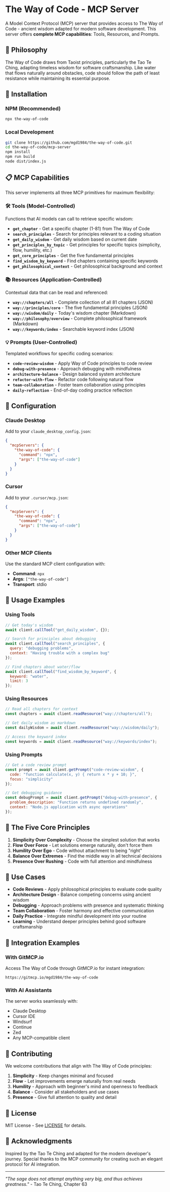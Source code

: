 # The Way of Code - MCP Server

A Model Context Protocol (MCP) server that provides access to The Way of Code - ancient wisdom adapted for modern software development. This server offers **complete MCP capabilities**: Tools, Resources, and Prompts.

## 🌊 Philosophy

The Way of Code draws from Taoist principles, particularly the Tao Te Ching, adapting timeless wisdom for software craftsmanship. Like water that flows naturally around obstacles, code should follow the path of least resistance while maintaining its essential purpose.

## 🚀 Installation

### NPM (Recommended)
```bash
npx the-way-of-code
```

### Local Development
```bash
git clone https://github.com/mgd1984/the-way-of-code.git
cd the-way-of-code/mcp-server
npm install
npm run build
node dist/index.js
```

## 📋 MCP Capabilities

This server implements all three MCP primitives for maximum flexibility:

### 🛠️ Tools (Model-Controlled)
Functions that AI models can call to retrieve specific wisdom:

- **`get_chapter`** - Get a specific chapter (1-81) from The Way of Code
- **`search_principles`** - Search for principles relevant to a coding situation  
- **`get_daily_wisdom`** - Get daily wisdom based on current date
- **`get_principles_by_topic`** - Get principles for specific topics (simplicity, flow, humility, etc.)
- **`get_core_principles`** - Get the five fundamental principles
- **`find_wisdom_by_keyword`** - Find chapters containing specific keywords
- **`get_philosophical_context`** - Get philosophical background and context

### 📚 Resources (Application-Controlled)
Contextual data that can be read and referenced:

- **`way://chapters/all`** - Complete collection of all 81 chapters (JSON)
- **`way://principles/core`** - The five fundamental principles (JSON)
- **`way://wisdom/daily`** - Today's wisdom chapter (Markdown)
- **`way://philosophy/overview`** - Complete philosophical framework (Markdown)
- **`way://keywords/index`** - Searchable keyword index (JSON)

### 💡 Prompts (User-Controlled)
Templated workflows for specific coding scenarios:

- **`code-review-wisdom`** - Apply Way of Code principles to code review
- **`debug-with-presence`** - Approach debugging with mindfulness
- **`architecture-balance`** - Design balanced system architecture
- **`refactor-with-flow`** - Refactor code following natural flow
- **`team-collaboration`** - Foster team collaboration using principles
- **`daily-reflection`** - End-of-day coding practice reflection

## 🔧 Configuration

### Claude Desktop
Add to your `claude_desktop_config.json`:

```json
{
  "mcpServers": {
    "the-way-of-code": {
      "command": "npx",
      "args": ["the-way-of-code"]
    }
  }
}
```

### Cursor
Add to your `.cursor/mcp.json`:

```json
{
  "mcpServers": {
    "the-way-of-code": {
      "command": "npx",
      "args": ["the-way-of-code"]
    }
  }
}
```

### Other MCP Clients
Use the standard MCP client configuration with:
- **Command**: `npx`
- **Args**: `["the-way-of-code"]`
- **Transport**: stdio

## 📖 Usage Examples

### Using Tools
```javascript
// Get today's wisdom
await client.callTool("get_daily_wisdom", {});

// Search for principles about debugging
await client.callTool("search_principles", {
  query: "debugging problems",
  context: "Having trouble with a complex bug"
});

// Find chapters about water/flow
await client.callTool("find_wisdom_by_keyword", {
  keyword: "water",
  limit: 3
});
```

### Using Resources
```javascript
// Read all chapters for context
const chapters = await client.readResource("way://chapters/all");

// Get daily wisdom as markdown
const dailyWisdom = await client.readResource("way://wisdom/daily");

// Access the keyword index
const keywords = await client.readResource("way://keywords/index");
```

### Using Prompts
```javascript
// Get a code review prompt
const prompt = await client.getPrompt("code-review-wisdom", {
  code: "function calculate(x, y) { return x * y + 10; }",
  focus: "simplicity"
});

// Get debugging guidance
const debugPrompt = await client.getPrompt("debug-with-presence", {
  problem_description: "Function returns undefined randomly",
  context: "Node.js application with async operations"
});
```

## 🌟 The Five Core Principles

1. **Simplicity Over Complexity** - Choose the simplest solution that works
2. **Flow Over Force** - Let solutions emerge naturally, don't force them
3. **Humility Over Ego** - Code without attachment to being "right"
4. **Balance Over Extremes** - Find the middle way in all technical decisions
5. **Presence Over Rushing** - Code with full attention and mindfulness

## 🎯 Use Cases

- **Code Reviews** - Apply philosophical principles to evaluate code quality
- **Architecture Design** - Balance competing concerns using ancient wisdom
- **Debugging** - Approach problems with presence and systematic thinking
- **Team Collaboration** - Foster harmony and effective communication
- **Daily Practice** - Integrate mindful development into your routine
- **Learning** - Understand deeper principles behind good software craftsmanship

## 🔗 Integration Examples

### With GitMCP.io
Access The Way of Code through GitMCP.io for instant integration:
```
https://gitmcp.io/mgd1984/the-way-of-code
```

### With AI Assistants
The server works seamlessly with:
- Claude Desktop
- Cursor IDE
- Windsurf
- Continue
- Zed
- Any MCP-compatible client

## 🤝 Contributing

We welcome contributions that align with The Way of Code principles:

1. **Simplicity** - Keep changes minimal and focused
2. **Flow** - Let improvements emerge naturally from real needs
3. **Humility** - Approach with beginner's mind and openness to feedback
4. **Balance** - Consider all stakeholders and use cases
5. **Presence** - Give full attention to quality and detail

## 📜 License

MIT License - See [LICENSE](../LICENSE) for details.

## 🙏 Acknowledgments

Inspired by the Tao Te Ching and adapted for the modern developer's journey. Special thanks to the MCP community for creating such an elegant protocol for AI integration.

---

*"The sage does not attempt anything very big, and thus achieves greatness."* - Tao Te Ching, Chapter 63 